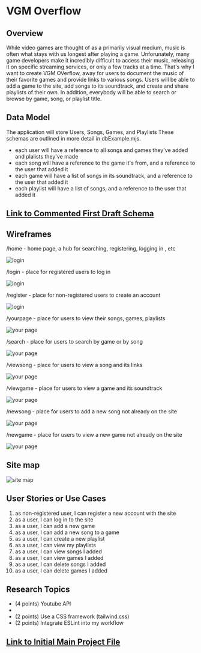 # VGM Overflow 

## Overview

While video games are thought of as a primarily visual medium, music is often what stays with us
longest after playing a game. Unforunately, many game developers make it incredibly difficult to
access their music, releasing it on specific streaming services, or only a few tracks at a time.
That's why I want to create VGM OVerflow, away for users to document the music of their favorite
games and provide links to various songs. Users will be able to add a game to the site, add songs
to its soundtrack, and create and share playlists of their own. In addition, everybody will be able
to search or browse by game, song, or playlist title.


## Data Model

The application will store Users, Songs, Games, and Playlists
These schemas are outlined in more detail in dbExample.mjs.

* each user will have a reference to all songs and games they've added and plalists they've made
* each song will have a reference to the game it's from, and a reference to the user that added it
* each game will have a list of songs in its soundtrack, and a reference to the user that added it
* each playlist will have a list of songs, and a reference to the user that added it



## [Link to Commented First Draft Schema](documentation/dbExample.mjs) 

## Wireframes


/home - home page, a hub for searching, registering, logging in , etc

![login](documentation/Wireframes/AIT_HomePage.png)

/login - place for registered users to log in

![login](documentation/Wireframes/AIT_Login.png)

/register - place for non-registered users to create an account

![login](documentation/Wireframes/AIT_Login.png)

/yourpage - place for users to view their songs, games, playlists

![your page](documentation/Wireframes/AIT_UserPage.png)

/search - place for users to search by game or by song

![your page](documentation/Wireframes/AIT_Search.png)

/viewsong - place for users to view a song and its links

![your page](documentation/Wireframes/AIT_ViewSong.png)

/viewgame - place for users to view a game and its soundtrack

![your page](documentation/Wireframes/AIT_ViewGame.png)

/newsong - place for users to add a new song not already on the site

![your page](documentation/Wireframes/AIT_NewSong.png)

/newgame - place for users to view a new game not already on the site

![your page](documentation/Wireframes/AIT_NewGame.png)

## Site map

![site map](documentation/site-map.png)

## User Stories or Use Cases

1. as non-registered user, I can register a new account with the site
2. as a user, I can log in to the site
3. as a user, I can add a new game
4. as a user, I can add a new song to a game
5. as a user, I can create a new playlist
6. as a user, I can view my playlists
7. as a user, I can view songs I added
8. as a user, I can view games I added
9. as a user, I can delete songs I added
10. as a user, I can delete games I added

## Research Topics

* (4 points) Youtube API
* 
* (2 points) Use a CSS framework (tailwind.css)
* (2 points) Integrate ESLint into my workflow


## [Link to Initial Main Project File](app.mjs) 

